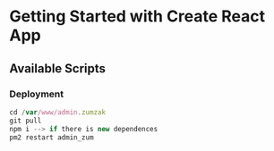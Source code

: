 # Getting Started with Create React App



## Available Scripts



### Deployment
``` js
cd /var/www/admin.zumzak
git pull
npm i --> if there is new dependences
pm2 restart admin_zum
```




